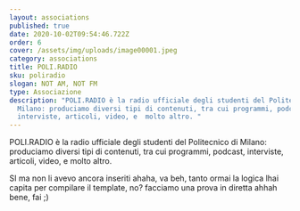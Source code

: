 ```yaml
---
layout: associations
published: true
date: 2020-10-02T09:54:46.722Z
order: 6
cover: /assets/img/uploads/image00001.jpeg
category: associations
title: POLI.RADIO
sku: poliradio
slogan: NOT AM, NOT FM
type: Associazione
description: "POLI.RADIO è la radio ufficiale degli studenti del Politecnico di
  Milano: produciamo diversi tipi di contenuti, tra cui programmi, podcast,
  interviste, articoli, video, e  molto altro. "
---
```

POLI.RADIO è la radio ufficiale degli studenti del Politecnico di Milano: produciamo diversi tipi di contenuti, tra cui programmi, podcast, interviste, articoli, video, e molto altro.



SI ma non li avevo ancora inseriti ahaha, va beh, tanto ormai la logica lhai capita per compilare il template, no? facciamo una prova in diretta ahhah bene, fai ;)